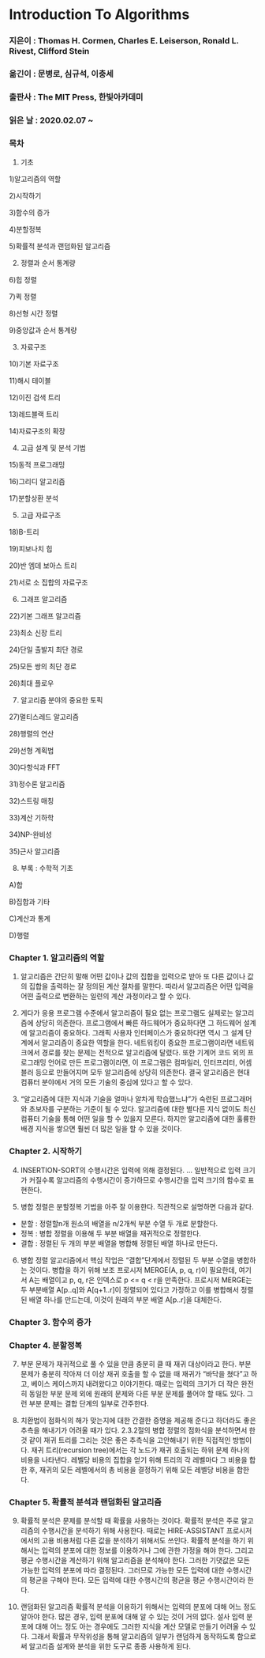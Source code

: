 # Introduction To Algorithms
### 지은이 : Thomas H. Cormen, Charles E. Leiserson, Ronald L. Rivest, Clifford Stein
### 옮긴이 : 문병로, 심규석, 이충세
### 출판사 : The MIT Press, 한빛아카데미
### 읽은 날 : 2020.02.07 ~

### 목차

1. 기초

1)알고리즘의 역할

2)시작하기

3)함수의 증가

4)분할정복

5)확률적 분석과 랜덤화된 알고리즘

2. 정렬과 순서 통계량

6)힙 정렬

7)퀵 정렬

8)선형 시간 정렬

9)중앙값과 순서 통계량

3. 자료구조

10)기본 자료구조

11)해시 테이블

12)이진 검색 트리

13)레드블랙 트리

14)자료구조의 확장

4. 고급 설계 및 분석 기법

15)동적 프로그래밍

16)그리디 알고리즘

17)분할상환 분석

5. 고급 자료구조

18)B-트리

19)피보나치 힙

20)반 엠데 보아스 트리

21)서로 소 집합의 자료구조

6. 그래프 알고리즘

22)기본 그래프 알고리즘

23)최소 신장 트리

24)단일 출발지 최단 경로

25)모든 쌍의 최단 경로

26)최대 플로우

7. 알고리즘 분야의 중요한 토픽

27)멀티스레드 알고리즘

28)행렬의 연산

29)선형 계획법

30)다항식과 FFT

31)정수론 알고리즘

32)스트링 매칭

33)계산 기하학

34)NP-완비성

35)근사 알고리즘

8. 부록 : 수학적 기초

A)합

B)집합과 기타

C)계산과 통계

D)행렬

### Chapter 1. 알고리즘의 역할

1. 알고리즘은 간단히 말해 어떤 값이나 값의 집합을 입력으로 받아 또 다른 값이나 값의 집합을 출력하는 잘 정의된 계산 절차를 말한다. 따라서 알고리즘은 어떤 입력을 어떤 출력으로 변환하는 일련의 계산 과정이라고 할 수 있다.

2. 게다가 응용 프로그램 수준에서 알고리즘이 필요 없는 프로그램도 실제로는 알고리즘에 상당히 의존한다. 프로그램에서 빠른 하드웨어가 중요하다면 그 하드웨어 설계에 알고리즘이 중요하다. 그래픽 사용자 인터페이스가 중요하다면 역시 그 설계 단계에서 알고리즘이 중요한 역할을 한다. 네트워킹이 중요한 프로그램이라면 네트워크에서 경로를 찾는 문제는 전적으로 알고리즘에 달렸다. 또한 기계어 코드 외의 프로그래밍 언어로 만든 프로그램이라면, 이 프로그램은 컴파일러, 인터프리터, 어셈블러 등으로 만들어지며 모두 알고리즘에 상당히 의존한다. 결국 알고리즘은 현대 컴퓨터 분야에서 거의 모든 기술의 중심에 있다고 할 수 있다.

3. “알고리즘에 대한 지식과 기술을 얼마나 알차게 학습했느냐”가 숙련된 프로그래머와 초보자를 구분하는 기준이 될 수 있다. 알고리즘에 대한 별다른 지식 없이도 최신 컴퓨터 기술을 통해 어떤 일을 할 수 있을지 모른다. 하지만 알고리즘에 대한 훌륭한 배경 지식을 쌓으면 훨씬 더 많은 일을 할 수 있을 것이다.

### Chapter 2. 시작하기

4. INSERTION-SORT의 수행시간은 입력에 의해 결정된다. … 일반적으로 입력 크기가 커질수록 알고리즘의 수행시간이 증가하므로 수행시간을 입력 크기의 함수로 표현한다.

5. 병합 정렬은 분할정복 기법을 아주 잘 이용한다. 직관적으로 설명하면 다음과 같다.
- 분할 : 정렬할n개 원소의 배열을 n/2개씩 부분 수열 두 개로 분할한다.
- 정복 : 병합 정렬을 이용해 두 부분 배열을 재귀적으로 정렬한다.
- 결합 : 정렬된 두 개의 부분 배열을 병합해 정렬된 배열 하나로 만든다.

6. 병합 정렬 알고리즘에서 핵심 작업은 “결합”단계에서 정렬된 두 부분 수열을 병합하는 것이다. 병합을 하기 위해 보조 프로시저 MERGE(A, p, q, r)이 필요한데, 여기서 A는 배열이고 p, q, r은 인덱스로 p <= q < r을 만족한다. 프로시저 MERGE는 두 부분배열 A[p..q]와 A[q+1..r]이 정렬되어 있다고 가정하고 이를 병합해서 정렬된 배열 하나를 만드는데, 이것이 원래의 부분 배열 A[p..r]을 대체한다.

### Chapter 3. 함수의 증가

### Chapter 4. 분할정복

7. 부분 문제가 재귀적으로 풀 수 있을 만큼 충분히 클 때 재귀 대상이라고 한다. 부분 문제가 충분히 작아져 더 이상 재귀 호출을 할 수 없을 때 재귀가 “바닥을 쳤다”고 하고, 베이스 케이스까지 내려왔다고 이야기한다. 때로는 입력의 크기가 더 작은 완전히 동일한 부분 문제 외에 원래의 문제와 다른 부분 문제를 풀어야 할 때도 있다. 그런 부분 문제는 결합 단계의 일부로 간주한다.

8. 치환법이 점화식의 해가 맞는지에 대한 간결한 증명을 제공해 준다고 하더라도 좋은 추측을 해내기가 어려울 때가 있다. 2.3.2절의 병합 정렬의 점화식을 분석하면서 한 것 같이 재귀 트리를 그리는 것은 좋은 추측식을 고안해내기 위한 직접적인 방법이다. 재귀 트리(recursion tree)에서는 각 노드가 재귀 호출되는 하위 문제 하나의 비용을 나타낸다. 레벨당 비용의 집합을 얻기 위해 트리의 각 레벨마다 그 비용을 합한 후, 재귀의 모든 레벨에서의 총 비용을 결정하기 위해 모든 레벨당 비용을 합한다.

### Chapter 5. 확률적 분석과 랜덤화된 알고리즘

9. 확률적 분석은 문제를 분석할 때 확률을 사용하는 것이다. 확률적 분석은 주로 알고리즘의 수행시간을 분석하기 위해 사용한다. 때로는 HIRE-ASSISTANT 프로시저에서의 고용 비용처럼 다른 값을 분석하기 위해서도 쓰인다.
확률적 분석을 하기 위해서는 입력의 분포에 대한 정보를 이용하거나 그에 관한 가정을 해야 한다. 그리고 평균 수행시간을 계산하기 위해 알고리즘을 분석해야 한다. 그러한 기댓값은 모든 가능한 입력의 분포에 따라 결정된다. 그러므로 가능한 모든 입력에 대한 수행시간의 평균을 구해야 한다. 모든 입력에 대한 수행시간의 평균을 평균 수행시간이라 한다.

10. 랜덤화된 알고리즘
확률적 분석을 이용하기 위해서는 입력의 분포에 대해 어느 정도 알아야 한다. 많은 경우, 입력 분포에 대해 알 수 있는 것이 거의 없다. 설사 입력 분포에 대해 어느 정도 아는 경우에도 그러한 지식을 계산 모델로 만들기 어려울 수 있다. 그래서 확률과 무작위성을 통해 알고리즘의 일부가 랜덤하게 동작하도록 함으로써 알고리즘 설계와 분석을 위한 도구로 종종 사용하게 된다.

